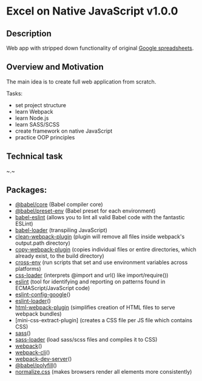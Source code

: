 # Excel on Native JavaScript v1.0.0

## Description
Web app with stripped down functionality of original [Google spreadsheets](https://docs.google.com/spreadsheets).

## Overview and Motivation
The main idea is to create full web application from scratch.

Tasks:
- set project structure
- learn Webpack
- learn Node.js
- learn SASS/SCSS
- create framework on native JavaScript
- practice OOP principles

## Technical task  
~.~

## Packages:
* [@babel/core](https://babeljs.io/docs/en/babel-core) (Babel compiler core)
* [@babel/preset-env](https://babeljs.io/docs/en/babel-preset-env#how-does-it-work) (Babel preset for each environment)
* [babel-eslint](https://github.com/babel/eslint-plugin-babel) (allows you to lint all valid Babel code with the fantastic ESLint)
* [babel-loader](https://github.com/babel/babel-loader) (transpiling JavaScript)
* [clean-webpack-plugin](https://github.com/johnagan/clean-webpack-plugin) (plugin will remove all files inside webpack's output.path directory)
* [copy-webpack-plugin](https://github.com/webpack-contrib/copy-webpack-plugin) (copies individual files or entire directories, which already exist, to the build directory)
* [cross-env](https://www.npmjs.com/package/cross-env) (run scripts that set and use environment variables across platforms)
* [css-loader](https://webpack.js.org/loaders/css-loader/) (interprets @import and url() like import/require())
* [eslint](https://github.com/eslint/eslint) (tool for identifying and reporting on patterns found in ECMAScript/JavaScript code)
* [eslint-config-google]()()
* [eslint-loader]()()
* [html-webpack-plugin](https://github.com/jantimon/html-webpack-plugin) (simplifies creation of HTML files to serve webpack bundles)
* [mini-css-extract-plugin] (creates a CSS file per JS file which contains CSS)
* [sass]()()
* [sass-loader](https://webpack.js.org/loaders/sass-loader/) (load sass/scss files and compiles it to CSS)
* [webpack]()()
* [webpack-cli]()()
* [webpack-dev-server]()()
* [@babel/polyfill]()()
* [normalize.css](https://necolas.github.io/normalize.css/) (makes browsers render all elements more consistently)
